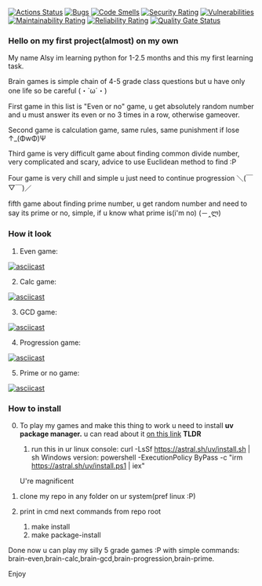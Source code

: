 [![Actions Status](https://github.com/Velsych/python-project-49/actions/workflows/hexlet-check.yml/badge.svg)](https://github.com/Velsych/python-project-49/actions)
[![Bugs](https://sonarcloud.io/api/project_badges/measure?project=Velsych_python-project-49&metric=bugs)](https://sonarcloud.io/summary/new_code?id=Velsych_python-project-49)
[![Code Smells](https://sonarcloud.io/api/project_badges/measure?project=Velsych_python-project-49&metric=code_smells)](https://sonarcloud.io/summary/new_code?id=Velsych_python-project-49)
[![Security Rating](https://sonarcloud.io/api/project_badges/measure?project=Velsych_python-project-49&metric=security_rating)](https://sonarcloud.io/summary/new_code?id=Velsych_python-project-49)
[![Vulnerabilities](https://sonarcloud.io/api/project_badges/measure?project=Velsych_python-project-49&metric=vulnerabilities)](https://sonarcloud.io/summary/new_code?id=Velsych_python-project-49)
[![Maintainability Rating](https://sonarcloud.io/api/project_badges/measure?project=Velsych_python-project-49&metric=sqale_rating)](https://sonarcloud.io/summary/new_code?id=Velsych_python-project-49)
[![Reliability Rating](https://sonarcloud.io/api/project_badges/measure?project=Velsych_python-project-49&metric=reliability_rating)](https://sonarcloud.io/summary/new_code?id=Velsych_python-project-49)
[![Quality Gate Status](https://sonarcloud.io/api/project_badges/measure?project=Velsych_python-project-49&metric=alert_status)](https://sonarcloud.io/summary/new_code?id=Velsych_python-project-49)


### **Hello on my first project(almost) on my own**

My name Alsy im learning python for 1-2.5 months and this my first learning task.

Brain games is simple chain of 4-5 grade class questions but u have only one life so be careful (・`ω´・)

First game in this list is "Even or no" game, u get absolutely random number and u must answer its even or no
3 times in a row, otherwise gameover.

Second game is calculation game, same rules, same punishment if lose ↑_(ΦwΦ)Ψ

Third game is very difficult game about finding common divide number, very complicated and scary, advice to use Euclidean method to find :P

Four game is very chill and simple u just need to continue progression ＼(￣▽￣)／

fifth game about finding prime number, u get random number and need to say its prime or no, simple, if u know what prime is(i'm no) (－‸ლ)

### __**How it look**__
1. Even game:

[![asciicast](https://asciinema.org/a/usbBtJCWNy6qQFu2vviQPc9VP.svg)](https://asciinema.org/a/usbBtJCWNy6qQFu2vviQPc9VP)

2. Calc game:

[![asciicast](https://asciinema.org/a/WshiAjrzVi7MeZix3c2KDNWNC.svg)](https://asciinema.org/a/WshiAjrzVi7MeZix3c2KDNWNC)

3. GCD game:

[![asciicast](https://asciinema.org/a/WjNMlrPukdmLov14eLEUX18U2.svg)](https://asciinema.org/a/WjNMlrPukdmLov14eLEUX18U2)

4. Progression game:

[![asciicast](https://asciinema.org/a/7Lm9jZmEKppnq2sxlQmPO4N8C.svg)](https://asciinema.org/a/7Lm9jZmEKppnq2sxlQmPO4N8C)

5. Prime or no game:

[![asciicast](https://asciinema.org/a/8EAmEHJZJQTKpRexlqQHuCMzz.svg)](https://asciinema.org/a/8EAmEHJZJQTKpRexlqQHuCMzz)



### **How to install**
0. To play my games and make this thing to work u need to install **uv package manager.** u can read about it [on this link](https://docs.astral.sh/uv/#installation)
    **TLDR**
    1. run this in ur linux console:
    curl -LsSf https://astral.sh/uv/install.sh | sh
    Windows version:
    powershell -ExecutionPolicy ByPass -c "irm https://astral.sh/uv/install.ps1 | iex"

    U're magnificent

1. clone my repo in  any folder on ur system(pref linux :P) 

2. print in cmd next commands from repo root 
    1. make install
    2. make package-install

Done now u can play my silly 5 grade games :P with simple commands: brain-even,brain-calc,brain-gcd,brain-progression,brain-prime.

Enjoy




